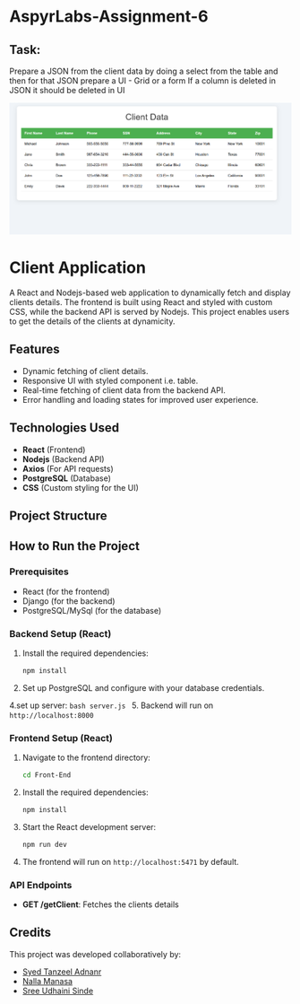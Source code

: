 # AspyrLabs-Assignment-6
## Task:
Prepare a JSON from the client data by doing a select from the
table and then for that JSON prepare a UI - Grid or a form
If a column is deleted in JSON it should be deleted in UI

![Results](Results.png)
# Client Application
A React and Nodejs-based web application to dynamically fetch and display clients details. The frontend is built using React and styled with custom CSS, while the backend API is served by Nodejs. This project enables users to get the details of the clients at dynamicity. 
 

## Features
- Dynamic fetching of client details.
- Responsive UI with styled component i.e. table.
- Real-time fetching of client data from the backend API.
- Error handling and loading states for improved user experience.

## Technologies Used
- **React** (Frontend)
- **Nodejs** (Backend API)
- **Axios** (For API requests)
- **PostgreSQL** (Database)
- **CSS** (Custom styling for the UI)

## Project Structure


## How to Run the Project

### Prerequisites
- React (for the frontend)
- Django (for the backend)
- PostgreSQL/MySql (for the database)

### Backend Setup (React)
1. Install the required dependencies:
    ```bash
    npm install
    ```

3. Set up PostgreSQL and configure with your database credentials.

4.set up server:
    ```bash
    server.js
    ```
5. Backend will run on `http://localhost:8000`

### Frontend Setup (React)
1. Navigate to the frontend directory:
    ```bash
    cd Front-End
    ```

2. Install the required dependencies:
    ```bash
    npm install
    ```

3. Start the React development server:
    ```bash
    npm run dev
    ```

4. The frontend will run on `http://localhost:5471` by default.

### API Endpoints

- **GET /getClient**: Fetches the clients details

## Credits

This project was developed collaboratively by:

- [Syed Tanzeel Adnanr](B21CS074)
- [Nalla Manasa](B21IT056)
- [Sree Udhaini Sinde](B21CS031)




